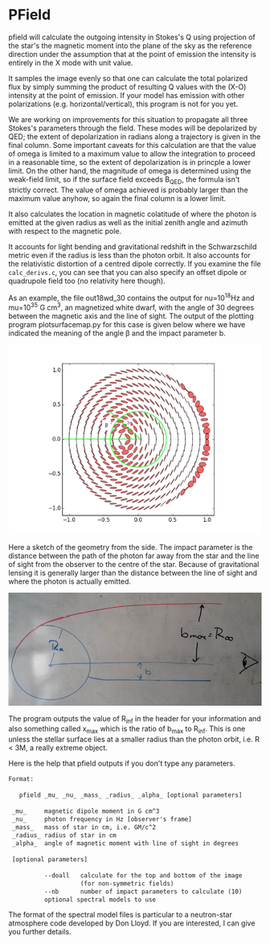 # PField

pfield will calculate the outgoing intensity in Stokes's Q using
projection of the star's the magnetic moment into the plane of
the sky as the reference direction under the assumption that at
the point of emission the intensity is entirely in the X mode
with unit value.

It samples the image evenly so that one can calculate the total
polarized flux by simply summing the product of resulting Q values
with the (X-O) intensity at the point of emission.  If your model
has emission with other polarizations (e.g. horizontal/vertical),
this program is not for you yet.

We are working on improvements for this situation to propagate all
three Stokes's parameters through the field.  These modes will be
depolarized by QED; the extent of depolarization in radians along a
trajectory is given in the final column.  Some important caveats for
this calculation are that the value of omega is limited to a maximum
value to allow the integration to proceed in a reasonable time, so the
extent of depolarization is in princple a lower limit.  On the other
hand, the magnitude of omega is determined using the weak-field limit,
so if the surface field exceeds B<sub>QED</sub>, the formula isn't strictly
correct. The value of omega achieved is probably larger than the
maximum value anyhow, so again the final column is a lower limit.

It also calculates the location in magnetic colatitude of where
the photon is emitted at the given radius as well as the initial
zenith angle and azimuth with respect to the magnetic pole.

It accounts for light bending and gravitational redshift
in the Schwarzschild metric even if the radius is less than the
photon orbit.  It also accounts for the relativistic distortion
of a centred dipole correctly.  If you examine the file
`calc_derivs.c`, you can see that you can also specify an offset
dipole or quadrupole field too (no relativity here though).

As an example, the file out18wd_30 contains the output for
nu=10<sup>18</sup>Hz and mu=10<sup>35</sup> G cm<sup>3</sup>, an
magnetized white dwarf, with the angle of 30 degrees between the
magnetic axis and the line of sight.  The output of the plotting
program plotsurfacemap.py for this case is given below where we
have indicated the meaning of the angle &beta; and the impact parameter
b.

![surface image](out18wd_30_annotated.png)

Here a sketch of the geometry from the side.  The impact parameter is
the distance between the path of the photon far away from the star
and the line of sight from the observer to the centre of the star.  Because
of gravitational lensing it is generally larger than the distance between
the line of sight and where the photon is actually emitted.

![geometry](geometry.png)

The program outputs the value of R<sub>inf</sub> in the header for your information and
also something called x<sub>max</sub> which is the ratio of b<sub>max</sub> to
R<sub>inf</sub>.  This is one unless the stellar surface lies at a smaller radius
than the photon orbit, i.e. R &lt; 3M, a really extreme object.

Here is the help that pfield outputs if you don't type any parameters.

```
Format:

   pfield _mu_ _nu_ _mass_ _radius_ _alpha_ [optional parameters]

 _mu_     magnetic dipole moment in G cm^3
 _nu_     photon frequency in Hz [observer's frame]
 _mass_   mass of star in cm, i.e. GM/c^2
 _radius_ radius of star in cm
 _alpha_  angle of magnetic moment with line of sight in degrees

 [optional parameters]

          --doall   calculate for the top and bottom of the image
                    (for non-symmetric fields)
          --nb      number of impact parameters to calculate (10)
          optional spectral models to use
```

The format of the spectral model files is particular to a neutron-star atmosphere 
code developed by Don Lloyd.  If you are interested, I can give you further details.
